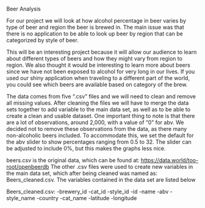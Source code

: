 Beer Analysis

For our project we will look at how alcohol percentage in beer varies by type of beer and region the beer is brewed in. The main issue was that there is no application to be able to look up beer by region that can be categorized by style of beer. 

This will be an interesting project because it will allow our audience to learn about different types of beers and how they might vary from region to region. We also thought it would be interesting to learn more about beers since we have not been exposed to alcohol for very long in our lives. If you used our shiny application when traveling to a different part of the world, you could see which beers are available based on category of the brew.

The data comes from five “.csv” files and we will need to clean and remove all missing values. After cleaning the files we will have to merge the data sets together to add variable to the main data set, as well as to be able to create a clean and usable dataset. One important thing to note is that there are a lot of observations, around 2,000, with a value of “0” for abv. We decided not to remove these observations from the data, as there many non-alcoholic beers included. To accommodate this, we set the default for the abv slider to show percentages ranging from 0.5 to 32. The slider can be adjusted to include 0%, but this makes the graphs less nice.

beers.csv is the original data, which can be found at: https://data.world/too-root/openbeerdb
The other .csv files were used to create new variables in the main data set, which after being cleaned was named as: Beers_cleaned.csv. The variables contained in the data set are listed below

Beers_cleaned.csv:
-brewery_id
-cat_id
-style_id
-id
-name
-abv
-style_name
-country
-cat_name
-latitude
-longitude
